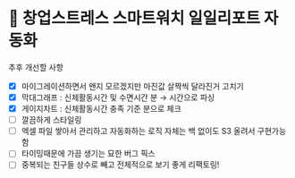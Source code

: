 # 📝 창업스트레스 스마트워치 일일리포트 자동화

추후 개선할 사항
- [x] 마이그레이션하면서 왠지 모르겠지만 마진값 살짝씩 달라진거 고치기
- [x] 막대그래프 : 신체활동시간 및 수면시간 분 → 시간으로 파싱
- [x] 게이지차트 : 신체활동시간 충족 기준 분으로 체크
- [ ] 깔끔하게 스타일링
- [ ] 엑셀 파일 쌓아서 관리하고 자동화하는 로직 자체는 백 없이도 S3 올려서 구현가능함
- [ ] 타이밍때문에 가끔 생기는 묘한 버그 픽스
- [ ] 중복되는 친구들 상수로 빼고 전체적으로 보기 좋게 리팩토링!

